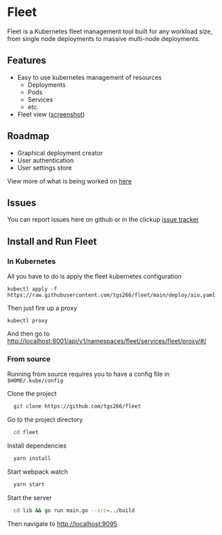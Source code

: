 
# Fleet

Fleet is a Kubernetes fleet management tool built for any workload size, from single node deployments to massive multi-node deployments.

## Features

- Easy to use kubernetes management of resources
  - Deployments
  - Pods
  - Services
  - etc.
- Fleet view ([screenshot](figures/fleet-view.png))

## Roadmap

- Graphical deployment creator
- User authentication
- User settings store

View more of what is being worked on [here](https://sharing.clickup.com/36714921/l/h/5-102851183-1/3cc95c97bb6e6f9)

## Issues

You can report issues here on github or in the clickup [issue tracker](https://sharing.clickup.com/36714921/l/h/6-174722300-1/b57699073ad365e)

## Install and Run Fleet

### In Kubernetes

All you have to do is apply the fleet kubernetes configuration
```
kubectl apply -f https://raw.githubusercontent.com/tgs266/fleet/main/deploy/aio.yaml
```

Then just fire up a proxy

```
kubectl proxy
```

And then go to <http://localhost:8001/api/v1/namespaces/fleet/services/fleet/proxy/#/>

### From source

Running from source requires you to have a config file in `$HOME/.kube/config`

Clone the project

```bash
  git clone https://github.com/tgs266/fleet
```

Go to the project directory

```bash
  cd fleet
```

Install dependencies

```bash
  yarn install
```

Start webpack watch

```bash
  yarn start
```

Start the server

```bash
  cd lib && go run main.go --src=../build
```

Then navigate to <http://localhost:9095>
